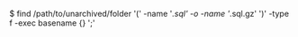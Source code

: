<!-- layout:code post: database-backup_postgresql -->


$ find /path/to/unarchived/folder '(' -name '*.sql' -o -name '*.sql.gz' ')' -type f -exec basename {} ';'    
